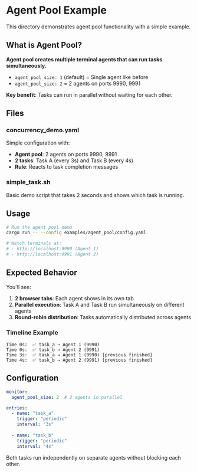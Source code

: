 # Agent Pool Example

This directory demonstrates agent pool functionality with a simple example.

## What is Agent Pool?

**Agent pool creates multiple terminal agents that can run tasks simultaneously.**

- `agent_pool_size: 1` (default) = Single agent like before
- `agent_pool_size: 2` = 2 agents on ports 9990, 9991

**Key benefit**: Tasks can run in parallel without waiting for each other.

## Files

### concurrency_demo.yaml
Simple configuration with:
- **Agent pool**: 2 agents on ports 9990, 9991
- **2 tasks**: Task A (every 3s) and Task B (every 4s)
- **Rule**: Reacts to task completion messages

### simple_task.sh
Basic demo script that takes 2 seconds and shows which task is running.

## Usage

```bash
# Run the agent pool demo
cargo run -- --config examples/agent_pool/config.yaml

# Watch terminals at:
# - http://localhost:9990 (Agent 1)
# - http://localhost:9991 (Agent 2)  
```

## Expected Behavior

You'll see:
1. **2 browser tabs**: Each agent shows in its own tab
2. **Parallel execution**: Task A and Task B run simultaneously on different agents
3. **Round-robin distribution**: Tasks automatically distributed across agents

### Timeline Example

```
Time 0s:  ✅ task_a → Agent 1 (9990)
Time 0s:  ✅ task_b → Agent 2 (9991)  
Time 3s:  ✅ task_a → Agent 1 (9990) [previous finished]
Time 4s:  ✅ task_b → Agent 2 (9991) [previous finished]
```

## Configuration

```yaml
monitor:
  agent_pool_size: 2  # 2 agents in parallel

entries:
  - name: "task_a"
    trigger: "periodic"
    interval: "3s"
    
  - name: "task_b"  
    trigger: "periodic"
    interval: "4s"
```

Both tasks run independently on separate agents without blocking each other.